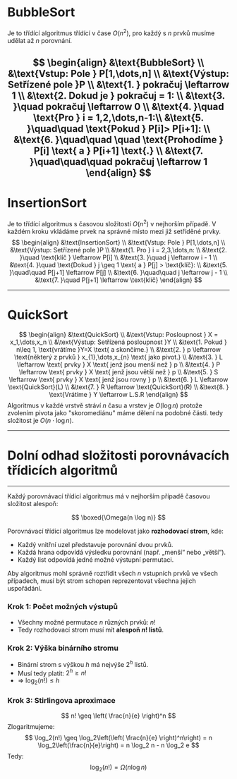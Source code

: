 # BubbleSort
Je to třídící algoritmus třídící v čase $O(n^2)$, pro každý s $n$ prvků musíme udělat až $n$ porovnání.

$$
\begin{align}
&\text{BubbleSort} \\
&\text{Vstup: Pole } P[1,\dots,n] \\
&\text{Výstup: Setřízené pole }P \\
&\text{1. } pokračuj \leftarrow 1 \\
&\text{2.  Dokud je } pokračuj = 1: \\
&\text{3.  }\quad pokračuj \leftarrow 0 \\
&\text{4.  }\quad \text{Pro } i = 1,2,\dots,n-1:\\
&\text{5.  }\quad\quad \text{Pokud } P[i]> P[i+1]: \\
&\text{6.  }\quad\quad \quad \text{Prohodíme } P[i] \text{ a } P[i+1] \text{.} \\
&\text{7.  }\quad\quad\quad pokračuj \leftarrow 1
\end{align}
$$
---
# InsertionSort
Je to třídící algoritmus s časovou složitostí $O(n^2)$ v nejhorším případě. V každém kroku vkládáme prvek na správné místo mezi již setříděné prvky.
$$
\begin{align}
&\text{InsertionSort} \\
&\text{Vstup: Pole } P[1,\dots,n] \\
&\text{Výstup: Setřízené pole }P \\
&\text{1.  Pro } i = 2,3,\dots,n: \\
&\text{2.  }\quad \text{klíč } \leftarrow P[i] \\
&\text{3.  }\quad j \leftarrow i - 1 \\
&\text{4.  }\quad \text{Dokud } j \geq 1 \text{ a } P[j] > \text{klíč}: \\
&\text{5.  }\quad\quad P[j+1] \leftarrow P[j] \\
&\text{6.  }\quad\quad j \leftarrow j - 1 \\
&\text{7.  }\quad P[j+1] \leftarrow \text{klíč}
\end{align}
$$

---
# QuickSort
$$
\begin{align}
&\text{QuickSort} \\
&\text{Vstup: Posloupnost } X = x_1,\dots,x_n \\
&\text{Výstup: Setřízená posloupnost }Y \\
&\text{1.  Pokud } n\leq 1, \text{vrátíme }Y=X \text{ a skončíme.} \\
&\text{2.  } p \leftarrow \text{některý z prvků } x_{1},\dots,x_{n} \text{ jako pivot.} \\
&\text{3.  } L \leftarrow \text{ prvky } X \text{ jenž jsou menší než } p \\
&\text{4.  } P \leftarrow \text{ prvky } X \text{ jenž jsou větší než } p \\
&\text{5.  } S \leftarrow \text{ prvky } X \text{ jenž jsou rovny } p \\
&\text{6.  } L \leftarrow \text{QuickSort}(L) \\
&\text{7.  } R \leftarrow \text{QuickSort}(R) \\
&\text{8.  } \text{Vrátíme } Y \leftarrow L.S.R
\end{align}
$$
Algoritmus v každé vrstvě stráví $n$ času a vrstev je $O(\log n)$ protože zvolením pivota jako "skoromediánu" máme dělení na podobné části. tedy složitost je $O(n \cdot \log n)$.

---
# Dolní odhad složitosti porovnávacích třídicích algoritmů

---

Každý porovnávací třídicí algoritmus má v nejhorším případě časovou složitost alespoň:

$$
\boxed{\Omega(n \log n)}
$$

Porovnávací třídicí algoritmus lze modelovat jako **rozhodovací strom**, kde:

- Každý vnitřní uzel představuje porovnání dvou prvků.
- Každá hrana odpovídá výsledku porovnání (např. „menší“ nebo „větší“).
- Každý list odpovídá jedné možné výstupní permutaci.

Aby algoritmus mohl správně roztřídit všech $n$ vstupních prvků ve všech případech, musí být strom schopen reprezentovat všechna jejich uspořádání.
### Krok 1: Počet možných výstupů

- Všechny možné permutace $n$ různých prvků: $n!$
- Tedy rozhodovací strom musí mít **alespoň $n!$ listů**.
### Krok 2: Výška binárního stromu

- Binární strom s výškou $h$ má nejvýše $2^h$ listů.
- Musí tedy platit: $2^h \geq n!$
- ⇒ $\log_2(n!) \leq h$
### Krok 3: Stirlingova aproximace

$$
n! \geq \left( \frac{n}{e} \right)^n
$$
Zlogaritmujeme:
$$
\log_2(n!) \geq \log_2\left(\left( \frac{n}{e} \right)^n\right) = n \log_2\left(\frac{n}{e}\right) = n \log_2 n - n \log_2 e
$$
Tedy:
$$
\log_2(n!) = \Omega(n \log n)
$$
